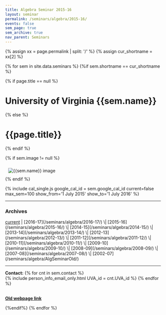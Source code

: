 ```yaml
---
title: Algebra Seminar 2015-16
layout: seminar
permalink: /seminars/algebra/2015-16/
events: false
sem_page: true
sem_archive: true
nav_parent: Seminars
---
```


{% assign xx = page.permalink | split: '/' %}
{% assign cur_shortname = xx[2] %}

{% for sem in site.data.seminars %}
{%if sem.shortname == cur_shortname %}

{% if page.title == null %}
  <h1 class="mt-2 mb-4">University of Virginia {{sem.name}}</h1>
{% else %}
  <h1 class="mt-2 mb-4">{{page.title}}</h1>
{% endif %}

{% if sem.image != null %}
  <div class="row">
    <div class="col-md-3">
      <img src="{{ sem.image | replace: '__SITE_URL__', site.url }}" style="max-width:100%;max-height:400px;height:auto;width:auto;padding:10px" alt="{{sem.name}} image" title="{{sem.name}} image"/>
    </div>
  </div>
{% endif %}

{% include cal_single.js google_cal_id = sem.google_cal_id current=false max_sem=100
show_from='1 July 2015'
show_to='1 July 2016' %}

<hr />
<h3 class="mb-3">Archives</h3>
<a href="/seminars/algebra/">current</a> |
[2016-17](/seminars/algebra/2016-17/) \|
[2015-16](/seminars/algebra/2015-16/) \|
[2014-15](/seminars/algebra/2014-15/) \|
[2013-14](/seminars/algebra/2013-14/) \|
[2012-13](/seminars/algebra/2012-13/) \|
[2011-12](/seminars/algebra/2011-12/) \|
[2010-11](/seminars/algebra/2010-11/) \|
[2009-10](/seminars/algebra/2009-10/) \|
[2008-09](/seminars/algebra/2008-09/) \|
[2007-08](/seminars/algebra/2007-08/) \|
[2002-07](/seminars/algebra/AlgSeminarOld/)

---

**Contact:** {% for cnt in sem.contact %}<br />{% include person_info_email_only.html UVA_id = cnt.UVA_id %} {% endfor %}

<br>**[Old webpage link]({{sem.webpage}})**

{%endif%}
{% endfor %}
